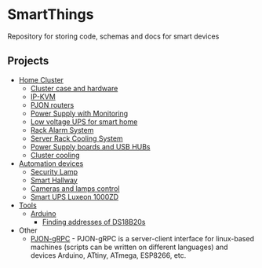 # SmartThings

Repository for storing code, schemas and docs for smart devices

## Projects

- [Home Cluster](home-cluster)
  - [Cluster case and hardware](home-cluster/cluster-case-and-hardware)
  - [IP-KVM](home-cluster/ip-kvm)
  - [PJON routers](home-cluster/pjon-routers)
  - [Power Supply with Monitoring](home-cluster/ps-with-monitoring)
  - [Low voltage UPS for smart home](home-cluster/smart-low-voltage-ups)
  - [Rack Alarm System](home-cluster/rack-alarm-system)
  - [Server Rack Cooling System](home-cluster/server-rack-cooling)
  - [Power Supply boards and USB HUBs](home-cluster/power-supply-usb-hubs)
  - [Cluster cooling](home-cluster/cluster-cooling)
- [Automation devices](automation-devices)
  - [Security Lamp](automation-devices/security-lamp)
  - [Smart Hallway](automation-devices/smart-hallway)
  - [Cameras and lamps control](automation-devices/cameras-lamps-control)
  - [Smart UPS Luxeon 1000ZD](automation-devices/smart-ups-luxeon)
- [Tools](tools)
  - [Arduino](tools/arduino)
    - [Finding addresses of DS18B20s](tools/arduino/ds18b20-find-addr)
- Other
  - [PJON-gRPC](https://github.com/Halytskyi/PJON-gRPC) - PJON-gRPC is a server-client interface for linux-based machines (scripts can be written on different languages) and devices Arduino, ATtiny, ATmega, ESP8266, etc.
